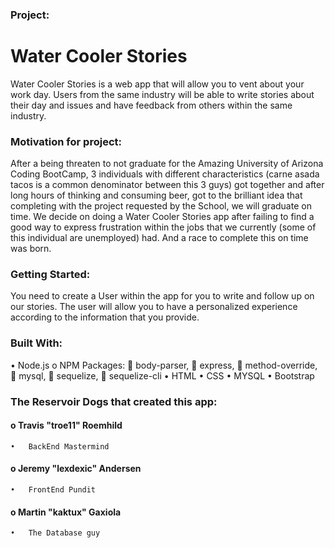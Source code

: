 ### Project:

   # Water Cooler Stories

Water Cooler Stories is a web app that will allow you to vent about your work day. Users from the same industry will be able to write stories about their day and issues and have feedback from others within the same industry. 

### Motivation for project:

After a being threaten to not graduate for the Amazing University of Arizona Coding BootCamp, 3 individuals with different characteristics (carne asada tacos is a common denominator between this 3 guys) got together and after long hours of thinking and consuming beer, got to the brilliant idea that completing 
with the project requested by the School, we will graduate on time. We decide on doing a Water Cooler Stories app after failing to find a good
way to express frustration within the jobs that we currently (some of this individual are unemployed) had. And a race to complete this on time was born.

### Getting Started:

You need to create a User within the app for you to write and follow up on our stories. The user will allow you to have a personalized experience according to the information that you provide.

### Built With:

   •   Node.js
    o	NPM Packages:
        	body-parser,
        	express,
        	method-override,
        	mysql,
        	sequelize,
        	sequelize-cli
    •	HTML
    •	CSS
    •	MYSQL
    •	Bootstrap

### The Reservoir Dogs that created this app:

#### o	Travis "troe11" Roemhild
    •	BackEnd Mastermind

#### o	Jeremy "lexdexic" Andersen
    •	FrontEnd Pundit

#### o	Martin "kaktux" Gaxiola
    •	The Database guy








